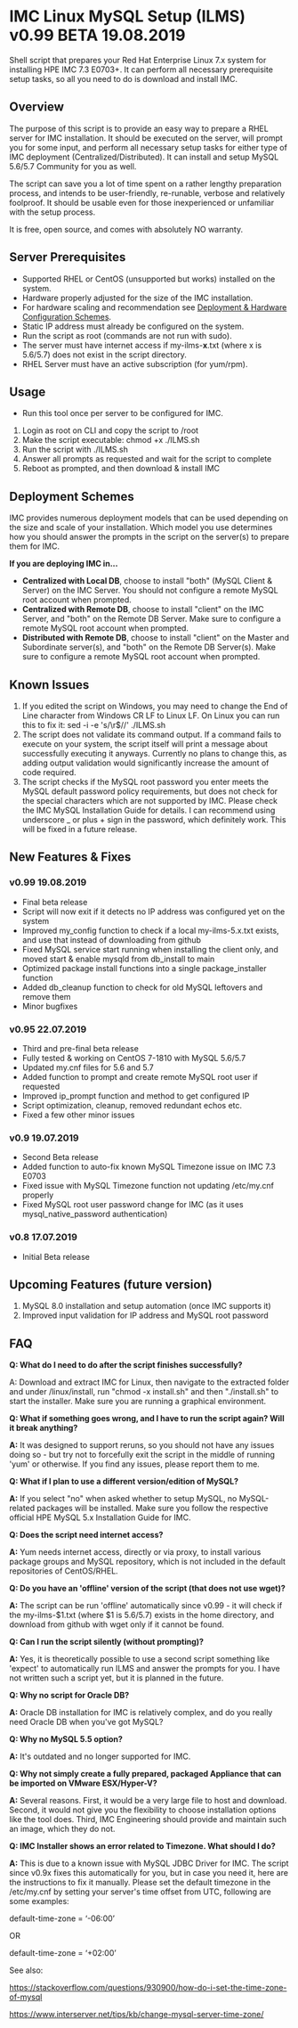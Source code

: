 # IMC Linux MySQL Setup (ILMS) v0.99 BETA 19.08.2019
Shell script that prepares your Red Hat Enterprise Linux 7.x system for installing HPE IMC 7.3 E0703+. It can perform all necessary prerequisite setup tasks, so all you need to do is download and install IMC.

## Overview
The purpose of this script is to provide an easy way to prepare a RHEL server for IMC installation. It should be executed on the server, will prompt you for some input, and perform all necessary setup tasks for either type of IMC deployment (Centralized/Distributed). It can install and setup MySQL 5.6/5.7 Community for you as well.

The script can save you a lot of time spent on a rather lengthy preparation process, and intends to be user-friendly, re-runable, verbose and relatively foolproof. It should be usable even for those inexperienced or unfamiliar with the setup process.

It is free, open source, and comes with absolutely NO warranty.

## Server Prerequisites
  * Supported RHEL or CentOS (unsupported but works) installed on the system.
  * Hardware properly adjusted for the size of the IMC installation.
  * For hardware scaling and recommendation see [Deployment & Hardware Configuration Schemes](https://support.hpe.com/hpsc/doc/public/display?docLocale=en_US&docId=emr_na-a00075913en_us&withFrame).
  * Static IP address must already be configured on the system.
  * Run the script as root (commands are not run with sudo).
  * The server must have internet access if my-ilms-**x**.txt (where x is 5.6/5.7) does not exist in the script directory.
  * RHEL Server must have an active subscription (for yum/rpm).
  
## Usage
  * Run this tool once per server to be configured for IMC.
  1) Login as root on CLI and copy the script to /root
  2) Make the script executable: chmod +x ./ILMS.sh
  3) Run the script with ./ILMS.sh
  4) Answer all prompts as requested and wait for the script to complete
  5) Reboot as prompted, and then download & install IMC

## Deployment Schemes
IMC provides numerous deployment models that can be used depending on the size and scale of your installation. Which model you use determines how you should answer the prompts in the script on the server(s) to prepare them for IMC.

**If you are deploying IMC in...**
  * **Centralized with Local DB**, choose to install "both" (MySQL Client & Server) on the IMC Server. You should not configure a remote MySQL root account when prompted.
  * **Centralized with Remote DB**, choose to install "client" on the IMC Server, and "both" on the Remote DB Server. Make sure to configure a remote MySQL root account when prompted.
  * **Distributed with Remote DB**, choose to install "client" on the Master and Subordinate server(s), and "both" on the Remote DB Server(s). Make sure to configure a remote MySQL root account when prompted.

## Known Issues

1) If you edited the script on Windows, you may need to change the End of Line character from Windows CR LF to Linux LF. On Linux you can run this to fix it: sed -i -e 's/\r$//' ./ILMS.sh
2) The script does not validate its command output. If a command fails to execute on your system, the script itself will print a message about successfully executing it anyways. Currently no plans to change this, as adding output validation would significantly increase the amount of code required.
3) The script checks if the MySQL root password you enter meets the MySQL default password policy requirements, but does not check for the special characters which are not supported by IMC. Please check the IMC MySQL Installation Guide for details. I can recommend using underscore _ or plus + sign in the password, which definitely work. This will be fixed in a future release.

## New Features & Fixes

### v0.99 19.08.2019
* Final beta release
* Script will now exit if it detects no IP address was configured yet on the system
* Improved my_config function to check if a local my-ilms-5.x.txt exists, and use that instead of downloading from github
* Fixed MySQL service start running when installing the client only, and moved start & enable mysqld from db_install to main
* Optimized package install functions into a single package_installer function
* Added db_cleanup function to check for old MySQL leftovers and remove them
* Minor bugfixes

### v0.95 22.07.2019
* Third and pre-final beta release
* Fully tested & working on CentOS 7-1810 with MySQL 5.6/5.7
* Updated my.cnf files for 5.6 and 5.7
* Added function to prompt and create remote MySQL root user if requested
* Improved ip_prompt function and method to get configured IP
* Script optimization, cleanup, removed redundant echos etc.
* Fixed a few other minor issues

### v0.9 19.07.2019
* Second Beta release
* Added function to auto-fix known MySQL Timezone issue on IMC 7.3 E0703
* Fixed issue with MySQL Timezone function not updating /etc/my.cnf properly
* Fixed MySQL root user password change for IMC (as it uses mysql_native_password authentication)

### v0.8 17.07.2019
* Initial Beta release

## Upcoming Features (future version)

1) MySQL 8.0 installation and setup automation (once IMC supports it)
2) Improved input validation for IP address and MySQL root password

## FAQ
  **Q: What do I need to do after the script finishes successfully?**
  
  A: Download and extract IMC for Linux, then navigate to the extracted folder and under /linux/install, run "chmod -x install.sh" and then "./install.sh" to start the installer. Make sure you are running a graphical environment.
    
  **Q: What if something goes wrong, and I have to run the script again? Will it break anything?**
  
  **A:** It was designed to support reruns, so you should not have any issues doing so - but try not to forcefully exit the script in the middle of running 'yum' or otherwise. If you find any issues, please report them to me.
  
  **Q: What if I plan to use a different version/edition of MySQL?**
  
  **A:** If you select "no" when asked whether to setup MySQL, no MySQL-related packages will be installed. Make sure you follow the respective official HPE MySQL 5.x Installation Guide for IMC.

  **Q: Does the script need internet access?**
  
  **A:** Yum needs internet access, directly or via proxy, to install various package groups and MySQL repository, which is not included in the default repositories of CentOS/RHEL.

  **Q: Do you have an 'offline' version of the script (that does not use wget)?**
  
  **A:** The script can be run 'offline' automatically since v0.99 - it will check if the my-ilms-$1.txt (where $1 is 5.6/5.7) exists in the home directory, and download  from github with wget only if it cannot be found. 

  **Q: Can I run the script silently (without prompting)?**
  
  **A:** Yes, it is theoretically possible to use a second script something like 'expect' to automatically run ILMS and answer the prompts for you. I have not written such a script yet, but it is planned in the future.
   
  **Q: Why no script for Oracle DB?**
  
  **A:** Oracle DB installation for IMC is relatively complex, and do you really need Oracle DB when you've got MySQL?
 
  **Q: Why no MySQL 5.5 option?**
  
  **A:** It's outdated and no longer supported for IMC.
  
  **Q: Why not simply create a fully prepared, packaged Appliance that can be imported on VMware ESX/Hyper-V?**
  
  **A:** Several reasons. First, it would be a very large file to host and download. Second, it would not give you the flexibility to choose installation options like the tool does. Third, IMC Engineering should provide and maintain such an image, which they do not.
  
  **Q: IMC Installer shows an error related to Timezone. What should I do?**
  
  **A:** This is due to a known issue with MySQL JDBC Driver for IMC. The script since v0.9x fixes this automatically for you, but in case you need it, here are the instructions to fix it manually. Please set the default timezone in the /etc/my.cnf by setting your server's time offset from UTC, following are some examples:
  
default-time-zone = ‘-06:00’

OR

default-time-zone = ‘+02:00’

See also:

https://stackoverflow.com/questions/930900/how-do-i-set-the-time-zone-of-mysql

https://www.interserver.net/tips/kb/change-mysql-server-time-zone/
